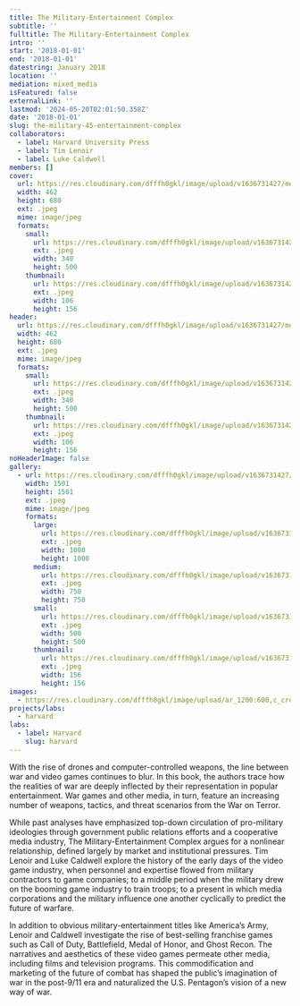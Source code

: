 ```yaml
---
title: The Military-Entertainment Complex
subtitle: ''
fulltitle: The Military-Entertainment Complex
intro: ''
start: '2018-01-01'
end: '2018-01-01'
datestring: January 2018
location: ''
mediation: mixed_media
isFeatured: false
externalLink: ''
lastmod: '2024-05-20T02:01:50.358Z'
date: '2018-01-01'
slug: the-military-45-entertainment-complex
collaborators:
  - label: Harvard University Press
  - label: Tim Lenoir
  - label: Luke Caldwell
members: []
cover:
  url: https://res.cloudinary.com/dfffh0gkl/image/upload/v1636731427/mecomplex1_f98e6dfc41.jpg
  width: 462
  height: 680
  ext: .jpeg
  mime: image/jpeg
  formats:
    small:
      url: https://res.cloudinary.com/dfffh0gkl/image/upload/v1636731428/small_mecomplex1_f98e6dfc41.jpg
      ext: .jpeg
      width: 340
      height: 500
    thumbnail:
      url: https://res.cloudinary.com/dfffh0gkl/image/upload/v1636731428/thumbnail_mecomplex1_f98e6dfc41.jpg
      ext: .jpeg
      width: 106
      height: 156
header:
  url: https://res.cloudinary.com/dfffh0gkl/image/upload/v1636731427/mecomplex1_f98e6dfc41.jpg
  width: 462
  height: 680
  ext: .jpeg
  mime: image/jpeg
  formats:
    small:
      url: https://res.cloudinary.com/dfffh0gkl/image/upload/v1636731428/small_mecomplex1_f98e6dfc41.jpg
      ext: .jpeg
      width: 340
      height: 500
    thumbnail:
      url: https://res.cloudinary.com/dfffh0gkl/image/upload/v1636731428/thumbnail_mecomplex1_f98e6dfc41.jpg
      ext: .jpeg
      width: 106
      height: 156
noHeaderImage: false
gallery:
  - url: https://res.cloudinary.com/dfffh0gkl/image/upload/v1636731427/mecomplex2_aa6ee5ffb9.jpg
    width: 1501
    height: 1501
    ext: .jpeg
    mime: image/jpeg
    formats:
      large:
        url: https://res.cloudinary.com/dfffh0gkl/image/upload/v1636731428/large_mecomplex2_aa6ee5ffb9.jpg
        ext: .jpeg
        width: 1000
        height: 1000
      medium:
        url: https://res.cloudinary.com/dfffh0gkl/image/upload/v1636731429/medium_mecomplex2_aa6ee5ffb9.jpg
        ext: .jpeg
        width: 750
        height: 750
      small:
        url: https://res.cloudinary.com/dfffh0gkl/image/upload/v1636731429/small_mecomplex2_aa6ee5ffb9.jpg
        ext: .jpeg
        width: 500
        height: 500
      thumbnail:
        url: https://res.cloudinary.com/dfffh0gkl/image/upload/v1636731428/thumbnail_mecomplex2_aa6ee5ffb9.jpg
        ext: .jpeg
        width: 156
        height: 156
images:
  - https://res.cloudinary.com/dfffh0gkl/image/upload/ar_1200:600,c_crop/c_limit,h_1200,w_600/v1636731427/mecomplex1_f98e6dfc41.jpg
projects/labs:
  - harvard
labs:
  - label: Harvard
    slug: harvard
---
```

With the rise of drones and computer-controlled weapons, the line between war and video games continues to blur. In this book, the authors trace how the realities of war are deeply inflected by their representation in popular entertainment. War games and other media, in turn, feature an increasing number of weapons, tactics, and threat scenarios from the War on Terror.

While past analyses have emphasized top-down circulation of pro-military ideologies through government public relations efforts and a cooperative media industry, The Military-Entertainment Complex argues for a nonlinear relationship, defined largely by market and institutional pressures. Tim Lenoir and Luke Caldwell explore the history of the early days of the video game industry, when personnel and expertise flowed from military contractors to game companies; to a middle period when the military drew on the booming game industry to train troops; to a present in which media corporations and the military influence one another cyclically to predict the future of warfare.

In addition to obvious military-entertainment titles like America’s Army, Lenoir and Caldwell investigate the rise of best-selling franchise games such as Call of Duty, Battlefield, Medal of Honor, and Ghost Recon. The narratives and aesthetics of these video games permeate other media, including films and television programs. This commodification and marketing of the future of combat has shaped the public’s imagination of war in the post-9/11 era and naturalized the U.S. Pentagon’s vision of a new way of war.